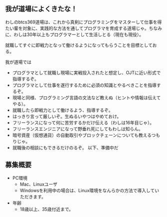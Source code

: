 ## 我が道場によくきたな！

わしのbtcs369道場は、これから真剣にプログラミングをマスターして仕事を得たい輩を対象に、実践的な方法を通してプログラマを育成する道場じゃ。ちなみに、わしは30年以上もプログラマーとして生活しとる（現在も現役）。

就職してすぐに即戦力となって働けるようになってもらうことを目標としておる。

我が道場では

- プログラマとして就職し現場に実戦投入されたと想定し、OJTに近い形式で指導するぞ。
- プログラマとして仕事を遂行するために必須の知識とやるべきことを指導するぞ。
- 現場と同様、プログラミング言語の文法など教えぬ（ヒントや情報は伝えてやる）。
- 就職したら即戦力として働けるよう、指導するぞ。
- はっきり言って厳しいぞ。生ぬるいやつはやめておけ。
- フリーランスになって何に苦労するかだけ伝える（わしは16年目じゃ）。
- フリーランスエンジニアになって野垂れ死にしてもわしは知らん。
- 暗号資産（仮想通貨）の自動取引やブロックチェーンについても教えるつもりじゃ。
- 就職後の相談にもできるだけのるぞ。
以下、準備中だ

## 募集概要

- PC環境
  - Mac、Linuxユーザ
  - Windowsを利用中の場合は、Linux環境をなんらかの方法で導入していただきます。
- 年齢
  - 18歳以上、35歳付近まで。
